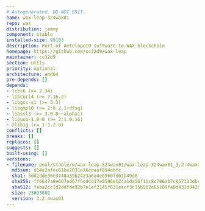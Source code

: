 ```yaml
---
# Autogenerated. DO NOT EDIT.
name: wax-leap-324wax01
repo: wax
distribution: jammy
component: stable
installed-size: 98103
description: Port of AntelopeIO software to WAX blockchain
homepage: https://github.com/cc32d9/wax-leap
maintainer: cc32d9
section: utils
priority: optional
architecture: amd64
pre-depends: []
depends:
- libc6 (>= 2.34)
- libcurl4 (>= 7.16.2)
- libgcc-s1 (>= 3.3)
- libgmp10 (>= 2:6.2.1+dfsg)
- libssl3 (>= 3.0.0~~alpha1)
- libusb-1.0-0 (>= 2:1.0.16)
- zlib1g (>= 1:1.2.0)
conflicts: []
breaks: []
replaces: []
suggests: []
built-using: []
versions:
- filename: pool/stable/w/wax-leap-324wax01/wax-leap-324wax01_3.2.4wax01-ubuntu-22.04_amd64.deb
  md5sum: d14e2afec61be2031a16ceaaf894ebfc
  sha1: 3dd2dde36e3748a39b2423a6a4e0960fd61b49d8
  sha256: ff6647a9e607ed67f5cd4d17e0596e124a1da56f1bc8c706a07c957313dbccee
  sha512: faba2cc1d2ddfde92b7e1ef2145f631eecf3c15b502e65189fa8d431d9420801569d577c0b1b006dbfa6a12900e8db3511961318fbb192521cfe82c6c82675ca
  size: 23693802
  version: 3.2.4wax01
---
```

